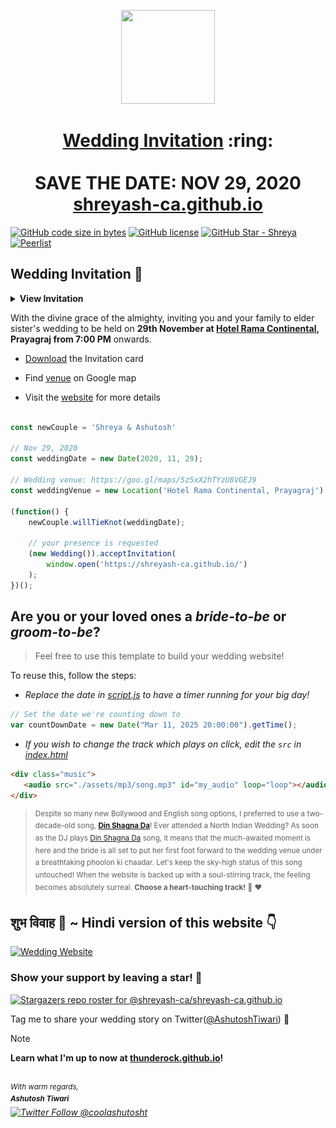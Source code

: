 
<p align="center"><a href="https://shreyash-ca.github.io/"><img src="./assets/wedding.gif" width="150px" height="150px"/></a></p>
<h1 align="center"><a href="https://shreyash-ca.github.io/">Wedding Invitation</a> :ring: <br> <br> SAVE THE DATE: NOV 29, 2020 <br> <a href="https://shreyash-ca.github.io/">shreyash-ca.github.io</a></h1>

[![GitHub code size in bytes](https://img.shields.io/github/languages/code-size/shreyash-ca/shreyash-ca.github.io?logo=github)](https://shreyash-ca.github.io/) [![GitHub license](https://img.shields.io/github/license/shreyash-ca/shreyash-ca.github.io?logo=github)](https://github.com/shreyash-ca/shreyash-ca.github.io) [![GitHub Star - Shreya](https://img.shields.io/badge/GitHub_Star-%E2%AD%90_shreyash-E89B25?colorA=302237&logo=github)](https://stars.github.com/profiles/shreyash-ca/) [![Peerlist](https://github-readme-badge.peerlist.io/api/shreyash-ca)](https://peerlist.io/shreyash-ca)

## Wedding Invitation :ring:

<details>
  <summary><strong>View Invitation</strong></summary>
  <a href="https://shreyash-ca.github.io/"><img src="./invitation/invitation card.jpeg" /></a>
</details>

With the divine grace of the almighty,
inviting you and your family to elder sister's wedding to be held on **29th November at [Hotel Rama Continental](https://maps.app.goo.gl/gyez5u5ccZsh4ntn6), Prayagraj from 7:00 PM** onwards.

- [Download](https://github.com/shreyash-ca/shreyash-ca.github.io/raw/master/invitation/Shreya%20%26%20Ashutosh.pdf) the Invitation card

- Find [venue](https://maps.app.goo.gl/gyez5u5ccZsh4ntn6) on Google map

- Visit the [website](https://shreyash-ca.github.io/) for more details


```js

const newCouple = 'Shreya & Ashutosh'

// Nov 29, 2020
const weddingDate = new Date(2020, 11, 29);

// Wedding venue: https://goo.gl/maps/5z5xX2hTYzU8VGEJ9
const weddingVenue = new Location('Hotel Rama Continental, Prayagraj');

(function() {
    newCouple.willTieKnot(weddingDate);

    // your presence is requested
    (new Wedding()).acceptInvitation(
        window.open('https://shreyash-ca.github.io/')
    );
})();


```

## Are you or your loved ones a *bride-to-be* or *groom-to-be*? 
> Feel free to use this template to build your wedding website!

To reuse this, follow the steps:

- *Replace the date in [script.js](https://github.com/shreyash-ca/shreyash-ca.github.io/blob/master/js/script.js#L29) to have a timer running for your big day!*

```js
// Set the date we're counting down to
var countDownDate = new Date("Mar 11, 2025 20:00:00").getTime();
```

- *If you wish to change the track which plays on click, edit the `src` in [index.html](https://github.com/shreyash-ca/shreyash-ca.github.io/blob/760c4aa437115fc365f5cb86a4b428b0e292b5ba/index.html#L69)*

```html
<div class="music">
   <audio src="./assets/mp3/song.mp3" id="my_audio" loop="loop"></audio> 
</div>
```

> <sup>Despite so many new Bollywood and English song options, I preferred to use a two-decade-old song, **[Din Shagna Da](https://youtu.be/X0MDALpV29s)**! Ever attended a North Indian Wedding? As soon as the DJ plays [Din Shagna Da](https://youtu.be/Mj4eK5YViCs) song, it means that the much-awaited moment is here and the bride is all set to put her first foot forward to the wedding venue under a breathtaking phoolon ki chaadar. Let's keep the sky-high status of this song untouched! When the website is backed up with a soul-stirring track, the feeling becomes absolutely surreal. **Choose a heart-touching track!** :musical_note: :heart: </sup>

## शुभ विवाह 🎉  ~ Hindi version of this website 👇

[![Wedding Website](https://github-readme-stats.vercel.app/api/pin/?username=shreyash-ca&repo=shreyash-ca.github.io)](https://github.com/shreyash-ca/shreyash-ca.github.io/)

### Show your support by leaving a star! :hugs:

[![Stargazers repo roster for @shreyash-ca/shreyash-ca.github.io](https://reporoster.com/stars/shreyash-ca/shreyash-ca.github.io)](https://github.com/shreyash-ca/shreyash-ca.github.io/stargazers)

Tag me to share your wedding story on Twitter([@AshutoshTiwari](https://twitter.com/coolashutosht)) :yellow_heart:

> [!NOTE]
> **Learn what I'm up to now at [thunderock.github.io](https://thunderock.github.io/)!**

<br><sup><i>With warm regards,<br>
**Ashutosh Tiwari**<i></sup><br>
[![Twitter Follow @coolashutosht](https://img.shields.io/twitter/follow/coolashutosht?style=social)](https://twitter.com/coolashutosht)


<!--
                                                                                 
,--------. ,--.                        ,--.                ,---.                 
'--.  .--' |  ,---.   ,--,--. ,--,--,  |  |,-.   ,---.    /  .-'  ,---.  ,--.--. 
   |  |    |  .-.  | ' ,-.  | |      \ |     /  (  .-'    |  `-, | .-. | |  .--' 
   |  |    |  | |  | \ '-'  | |  ||  | |  \  \  .-'  `)   |  .-' ' '-' ' |  |    
   `--'    `--' `--'  `--`--' `--''--' `--'`--' `----'    `--'    `---'  `--'    
                                                                                 
                                                                                  ,---. 
   ,--.                                 ,--.                    ,--.              |   | 
 ,-|  | ,--.--.  ,---.   ,---.   ,---.  `--' ,--,--,   ,---.    |  |-.  ,--. ,--. |  .' 
' .-. | |  .--' | .-. | | .-. | | .-. | ,--. |      \ | .-. |   | .-. '  \  '  /  |  |  
\ `-' | |  |    ' '-' ' | '-' ' | '-' ' |  | |  ||  | ' '-' '   | `-' |   \   '   `--'  
 `---'  `--'     `---'  |  |-'  |  |-'  `--' `--''--' .`-  /     `---'  .-'  /    .--.  
                        `--'    `--'                  `---'             `---'     '--'  
                                                                                                                                              
,------.         ,--. ,--.                                                                ,----.    ,--.   ,--.   ,--.  ,--.          ,--.    
|  .---'  ,---.  |  | |  |  ,---.  ,--.   ,--.   ,--,--,--.  ,---.     ,---.  ,--,--,    '  .-./    `--' ,-'  '-. |  '--'  | ,--.,--. |  |-.  
|  `--,  | .-. | |  | |  | | .-. | |  |.'.|  |   |        | | .-. :   | .-. | |      \   |  | .---. ,--. '-.  .-' |  .--.  | |  ||  | | .-. ' 
|  |`    ' '-' ' |  | |  | ' '-' ' |   .'.   |   |  |  |  | \   --.   ' '-' ' |  ||  |   '  '--'  | |  |   |  |   |  |  |  | '  ''  ' | `-' | 
`--'      `---'  `--' `--'  `---'  '--'   '--'   `--`--`--'  `----'    `---'  `--''--'    `------'  `--'   `--'   `--'  `--'  `----'   `---'  
                                                                                                                                              
                                                                                                             
 ,----.             ,--.          ,--.   ,--.           ,--.               ,--.         ,--.                 
'   ,  | ,--.  ,--. `--' ,--,--,  `--' ,-'  '-.  ,---.  |  ,---.   ,--,--. |  ,---.   ,-|  |  ,---.   ,---.  
|  |   /  \  `'  /  ,--. |      \ ,--. '-.  .-' (  .-'  |  .-.  | ' ,-.  | |  .-.  | ' .-. | | .-. : | .-. | 
'  '--'|   \    /   |  | |  ||  | |  |   |  |   .-'  `) |  | |  | \ '-'  | |  | |  | \ `-' | \   --. ' '-' ' 
 `----'     `--'    `--' `--''--' `--'   `--'   `----'  `--' `--'  `--`--' `--' `--'  `---'   `----'  `---'  
                                                                                                             




--->
